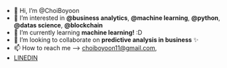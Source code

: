 - 👋 Hi, I’m @ChoiBoyoon
- 👀 I’m interested in **@business analytics**, **@machine learning**, **@python**, **@datas science**, **@blockchain**
- 🌱 I’m currently learning **machine learning!** :D
- 💞️ I’m looking to collaborate on **predictive analysis in business** ✨
- 📫 How to reach me --> choiboyoon11@gmail.com, 
- [LINEDIN](https://www.linkedin.com/in/boyoon-choi-769897152/)

<!---
ChoiBoyoon/ChoiBoyoon is a ✨ special ✨ repository because its `README.md` (this file) appears on your GitHub profile.
You can click the Preview link to take a look at your changes.
--->
